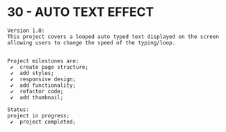 # 30 - AUTO TEXT EFFECT

    Version 1.0:
    This project covers a looped auto typed text displayed on the screen allowing users to change the speed of the typing/loop.


    Project milestones are:
     ✔  create page structure;
     ✔  add styles;
     ✔  responsive design;
     ✔  add functionality;
     ✔  refactor code;
     ✔  add thumbnail;

    Status:
    project in progress;
     ✔  project completed;
